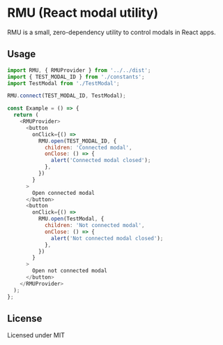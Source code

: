 # RMU (React modal utility)

RMU is a small, zero-dependency utility to control modals in React apps.

<!-- ## Installation 

```bash
npm install --save rmu
yarn add rmu
``` -->

## Usage

```js
import RMU, { RMUProvider } from '../../dist';
import { TEST_MODAL_ID } from './constants';
import TestModal from './TestModal';

RMU.connect(TEST_MODAL_ID, TestModal);

const Example = () => {
  return (
    <RMUProvider>
      <button
        onClick={() =>
          RMU.open(TEST_MODAL_ID, {
            children: 'Connected modal',
            onClose: () => {
              alert('Connected modal closed');
            },
          })
        }
      >
        Open connected modal
      </button>
      <button
        onClick={() =>
          RMU.open(TestModal, {
            children: 'Not connected modal',
            onClose: () => {
              alert('Not connected modal closed');
            },
          })
        }
      >
        Open not connected modal
      </button>
    </RMUProvider>
  );
};
```

## License

Licensed under MIT